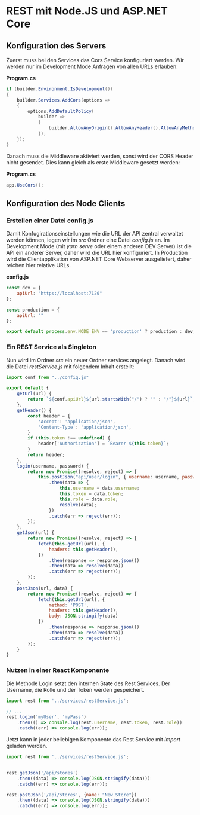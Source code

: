 # REST mit Node.JS und ASP.NET Core

## Konfiguration des Servers

Zuerst muss bei den Services das Cors Service konfiguriert werden. Wir werden nur im Development
Mode Anfragen von allen URLs erlauben:

**Program.cs**
```c#
if (builder.Environment.IsDevelopment())
{
    builder.Services.AddCors(options =>
    {
        options.AddDefaultPolicy(
            builder =>
            {
                builder.AllowAnyOrigin().AllowAnyHeader().AllowAnyMethod();
            });
    });
}
```

Danach muss die Middleware aktiviert werden, sonst wird der CORS Header nicht gesendet. Dies
kann gleich als erste Middleware gesetzt werden:

**Program.cs**
```c#
app.UseCors();
```

## Konfiguration des Node Clients

### Erstellen einer Datei config.js

Damit Konfugirationseinstellungen wie die URL der API zentral verwaltet werden können, legen wir
im *src* Ordner eine Datei *config.js* an. Im Development Mode (mit *yarn serve* oder einem anderen
DEV Server) ist die API ein anderer Server, daher wird die URL hier konfiguriert. In Production
wird die Clientapplikation von ASP.NET Core Webserver ausgeliefert, daher reichen hier relative
URLs.

**config.js**
```javascript
const dev = {
    apiUrl: "https://localhost:7120"
};

const production = {
    apiUrl: ""
};

export default process.env.NODE_ENV == 'production' ? production : dev;
```

### Ein REST Service als Singleton

Nun wird im Ordner *src* ein neuer Ordner services angelegt. Danach wird die Datei *restService.js*
mit folgendem Inhalt erstellt:

```javascript
import conf from "../config.js"

export default {
    getUrl(url) {
        return `${conf.apiUrl}${url.startsWith("/") ? "" : "/"}${url}`;
    },
    getHeader() {
        const header = {
            'Accept': 'application/json',
            'Content-Type': 'application/json',
        }
        if (this.token !== undefined) {
            header['Authorization'] = `Bearer ${this.token}`;
        }
        return header;
    },
    login(username, password) {
        return new Promise((resolve, reject) => {
            this.postJson("api/user/login", { username: username, password: password })
                .then(data => {
                    this.username = data.username;
                    this.token = data.token;
                    this.role = data.role;
                    resolve(data);
                })
                .catch(err => reject(err));
        });
    },
    getJson(url) {
        return new Promise((resolve, reject) => {
            fetch(this.getUrl(url), {
                headers: this.getHeader(),
            })
                .then(response => response.json())
                .then(data => resolve(data))
                .catch(err => reject(err));
        });
    },
    postJson(url, data) {
        return new Promise((resolve, reject) => {
            fetch(this.getUrl(url), {
                method: 'POST',
                headers: this.getHeader(),
                body: JSON.stringify(data)
            })
                .then(response => response.json())
                .then(data => resolve(data))
                .catch(err => reject(err));
        });
    }
}
```

### Nutzen in einer React Komponente

Die Methode Login setzt den internen State des Rest Services. Der Username, die Rolle und der
Token werden gespeichert.

```javascript
import rest from '../services/restService.js';

// ...
rest.login('myUser', 'myPass')
    .then(() => console.log(rest.username, rest.token, rest.role))
    .catch((err) => console.log(err));
```

Jetzt kann in jeder beliebigen Komponente das Rest Service mit *import* geladen werden.

```javascript
import rest from '../services/restService.js';


rest.getJson('/api/stores')
    .then((data) => console.log(JSON.stringify(data)))
    .catch((err) => console.log(err));

rest.postJson('/api/stores', {name: "New Store"})
    .then((data) => console.log(JSON.stringify(data)))
    .catch((err) => console.log(err));    
```

